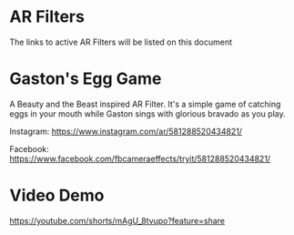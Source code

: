 # AR Filters

The links to active AR Filters will be listed on this document

# Gaston's Egg Game

A Beauty and the Beast inspired AR Filter. It's a simple game of catching eggs in your mouth while Gaston sings with glorious bravado as you play.

Instagram: https://www.instagram.com/ar/581288520434821/

Facebook: https://www.facebook.com/fbcameraeffects/tryit/581288520434821/

# Video Demo
https://youtube.com/shorts/mAgU_8tvupo?feature=share
